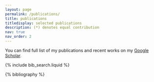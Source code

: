 ```yaml
---
layout: page
permalink: /publications/
title: publications
titledisplay: selected publications
description: (*) denotes equal contribution
nav: true
nav_order: 2
---
```


<!-- _pages/publications.md -->

<!-- Bibsearch Feature -->

You can find full list of my publications and recent works on my [Google Scholar](https://scholar.google.com/citations?user=seUq_d0AAAAJ&hl).

{% include bib_search.liquid %}

<div class="publications">

{% bibliography %}

</div>
